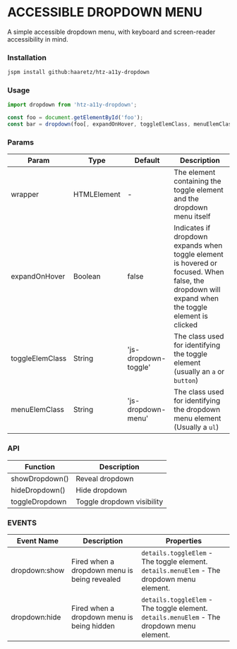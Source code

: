 # ACCESSIBLE DROPDOWN MENU

A simple accessible dropdown menu, with keyboard and screen-reader accessibility in mind.

### Installation
```bash
jspm install github:haaretz/htz-a11y-dropdown
```

### Usage
```js
import dropdown from 'htz-a11y-dropdown';

const foo = document.getElementById('foo');
const bar = dropdown(foo[, expandOnHover, toggleElemClass, menuElemClass]);
```

### Params
|Param|Type|Default|Description|
|---|---|---|---|
|wrapper|HTMLElement| - |The element containing the toggle element and the dropdown menu itself|
|expandOnHover|Boolean|false|Indicates if dropdown expands when toggle element is hovered or focused. When false, the dropdown will expand when the toggle element is clicked|
|toggleElemClass|String|'js-dropdown-toggle'|The class used for identifying the toggle element (usually an `a` or `button`)|
|menuElemClass|String|'js-dropdown-menu'|The class used for identifying the dropdown menu element (Usually a `ul`)|

### API
|Function|Description|
|---|---|
|showDropdown()|Reveal dropdown|
|hideDropdown()|Hide dropdown|
|toggleDropdown|Toggle dropdown visibility|


### EVENTS
|Event Name|Description|Properties|
|---|---|---|
|dropdown:show|Fired when a dropdown menu is being revealed| `details.toggleElem` - The toggle element.<br/>`details.menuElem` - The dropdown menu element.
|dropdown:hide|Fired when a dropdown menu is being hidden| `details.toggleElem` - The toggle element.<br/>`details.menuElem` - The dropdown menu element.


